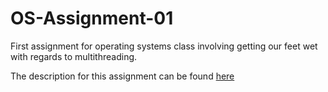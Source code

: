 OS-Assignment-01
================

First assignment for operating systems class involving getting our feet wet with regards to multithreading.

The description for this assignment can be found [here](assignment.pdf?raw=true)
